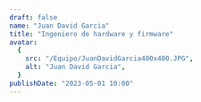 ```yaml
---
draft: false
name: "Juan David Garcia"
title: "Ingeniero de hardware y firmware"
avatar:
  {
    src: "/Equipo/JuanDavidGarcia400x400.JPG",
    alt: "Juan David Garcia",
  }
publishDate: "2023-05-01 10:00"
---
```

